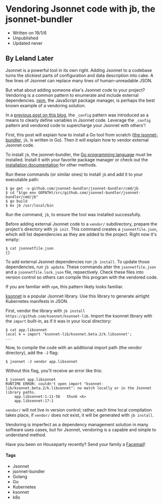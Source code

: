 # Vendoring Jsonnet code with jb, the jsonnet-bundler
- Written on 19/1/6
- Unpublished
- Updated never
## By Leland Later

Jsonnet is a powerful tool in its own right. Adding Jsonnet to a codebase turns the stickiest parts of configuration and data description into cake. A few lines of Jsonnet can replace many lines of human-unreadable JSON.

But what about adding someone else's Jsonnet code to your project? Vendoring is a common pattern to enumerate and include external dependencies. [npm](https://github.com/npm/cli), the JavaScript package manager, is perhaps the best known example of a vendoring solution.

In a [previous post on this blog](https://github.com/llater/Blog/blob/master/jsonnet-series/getting-started/getting-started.md), the `_config` pattern was introduced as a means to clearly define variables in Jsonnet code. Leverage the `_config` pattern and vendored code to supercharge your Jsonnet with others'!

First, this post will explain how to install a Go tool from scratch ([the jsonnet-bundler](https://github.com/jsonnet-bundler/jsonnet-bundler), `jb`, is written in Go). Then it will explain how to vendor external Jsonnet code.

To install `jb`, the jsonnet-bundler, the [Go programming language](https://golang.org/) must be installed. Install it with your favorite package manager or check out the [installation documentation](https://golang.org/doc/install) for other methods.

Run these commands (or similar ones) to install `jb` and add it to your executable path:
```
$ go get -u github.com/jsonnet-bundler/jsonnet-bundler/cmd/jb
$ cd "$(go env GOPATH)/src/github.com/jsonnet-bundler/jsonnet-bundler/cmd/jb"
$ go build
$ mv jb /usr/local/bin
```

Run the command, `jb`, to ensure the tool was installed successfully.

Before adding external Jsonnet code to a `vendor/` subdirectory, prepare the project's directory with `jb init`. This command creates a `jsonnetfile.json`, which will list dependencies as they are added to the project. Right now it's empty:
```
$ cat jsonnetfile.json
{}
```

To add external Jsonnet dependencies run `jb install`. To update those dependencies, run `jb update`. These commands alter the `jsonnetfile.json` and a `jsonnetfile.lock.json` file, repsectively. Check these files into version control so others can compile this program with the vendored code.

If you are familiar with `npm`, this pattern likely looks familiar.

[ksonnet](https://github.com/ksonnet/ksonnet-lib) is a popular Jsonnet library. Use this library to generate airtight Kubernetes manifests in JSON.

First, vendor the library with `jb install https://github.com/ksonnet/ksonnet-lib`. Import the ksonnet library with the `import` built-in, as if it was in your local directory:
```
$ cat app.libsonnet
local k = import 'ksonnet-lib/ksonnet.beta.2/k.libsonnet';
...
```

Now, to compile the code with an additional import path (the vendor directory), add the `-J` flag:
```
$ jsonnet -J vendor app.libsonnet
```

Without this flag, you'll receive an error like this:
```
$ jsonnet app.libsonnet
RUNTIME ERROR: couldn't open import "ksonnet-lib/ksonnet.beta.2/k.libsonnet": no match locally or in the Jsonnet library paths.
	app.libsonnet:1:11-58	thunk <k>
	app.libsonnet:17:1
```

`vendor/` will not live in version control; rather, each time local compilation takes place, if `vendor/` does not exist, it will be generated with `jb install`.

Vendoring is imperfect as a dependency management solution in many software uses cases, but for Jsonnet, vendoring is a capable and simple to understand method.

Have you been on Houseparty recently? Send your family a [Facemail](https://medium.com/@houseparty/youve-got-facemail-fdc71ef8c561)!

#### Tags
- Jsonnet
- jsonnet-bundler
- Golang
- Go
- Kubernetes
- ksonnet
- k8s